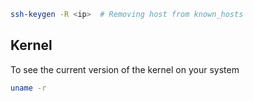 

``` bash
ssh-keygen -R <ip>  # Removing host from known_hosts
```


## Kernel

To see the current version of the kernel on your system 

``` bash
uname -r
```